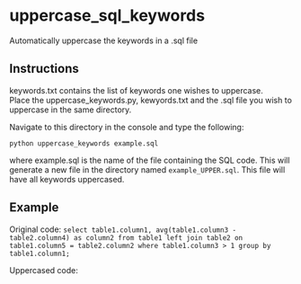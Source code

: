 # uppercase_sql_keywords
Automatically uppercase the keywords in a .sql file

## Instructions
keywords.txt contains the list of keywords one wishes to uppercase.  
Place the uppercase_keywords.py, kewyords.txt and the .sql file you wish to uppercase in the same directory.

Navigate to this directory in the console and type the following:

`python uppercase_keywords example.sql`

where example.sql is the name of the file containing the SQL code. This will generate a new file in the directory named `example_UPPER.sql`. This file will have all keywords uppercased.

## Example

Original code:
`
select
    table1.column1,
    avg(table1.column3 - table2.column4) as column2
from table1
    left join table2 on table1.column5 = table2.column2
where table1.column3 > 1
group by table1.column1;
`

Uppercased code:


